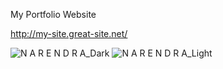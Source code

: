 My Portfolio Website

http://my-site.great-site.net/

![N A R E N D R A_Dark](https://user-images.githubusercontent.com/39917088/132696372-de959edd-c1bb-405c-807d-3e7d21cb8c53.png)    ![N A R E N D R A_Light](https://user-images.githubusercontent.com/39917088/132696461-84d15281-7c04-4c6d-a996-1ff58b122591.png)

